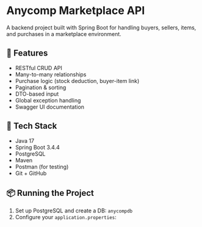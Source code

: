 # Anycomp Marketplace API

A backend project built with Spring Boot for handling buyers, sellers, items, and purchases in a marketplace environment.

## 🚀 Features

- RESTful CRUD API
- Many-to-many relationships
- Purchase logic (stock deduction, buyer-item link)
- Pagination & sorting
- DTO-based input
- Global exception handling
- Swagger UI documentation

## 🧰 Tech Stack

- Java 17
- Spring Boot 3.4.4
- PostgreSQL
- Maven
- Postman (for testing)
- Git + GitHub

## 📦 Running the Project

1. Set up PostgreSQL and create a DB: `anycompdb`
2. Configure your `application.properties`:
